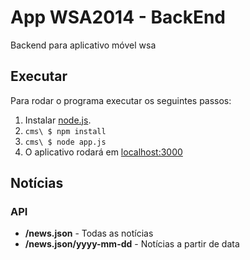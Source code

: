 App WSA2014 - BackEnd
===

Backend para aplicativo móvel wsa

Executar
---
Para rodar o programa executar os seguintes passos:

1. Instalar [node.js](http://nodejs.org/).
2. `cms\ $ npm install`
3. `cms\ $ node app.js`
4. O aplicativo rodará em [localhost:3000](http://localhost:3000)

Notícias
---
### API

- **/news.json** - Todas as notícias
- **/news.json/yyyy-mm-dd** - Notícias a partir de data